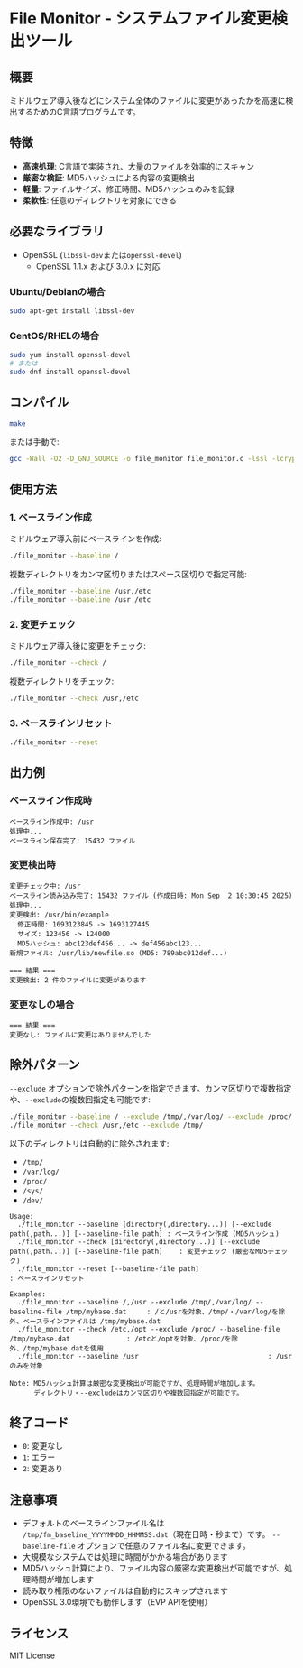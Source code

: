 # File Monitor - システムファイル変更検出ツール

## 概要

ミドルウェア導入後などにシステム全体のファイルに変更があったかを高速に検出するためのC言語プログラムです。

## 特徴

- **高速処理**: C言語で実装され、大量のファイルを効率的にスキャン
- **厳密な検証**: MD5ハッシュによる内容の変更検出
- **軽量**: ファイルサイズ、修正時間、MD5ハッシュのみを記録
- **柔軟性**: 任意のディレクトリを対象にできる

## 必要なライブラリ

- OpenSSL (`libssl-dev`または`openssl-devel`)
  - OpenSSL 1.1.x および 3.0.x に対応

### Ubuntu/Debianの場合
```bash
sudo apt-get install libssl-dev
```

### CentOS/RHELの場合
```bash
sudo yum install openssl-devel
# または
sudo dnf install openssl-devel
```

## コンパイル

```bash
make
```

または手動で:
```bash
gcc -Wall -O2 -D_GNU_SOURCE -o file_monitor file_monitor.c -lssl -lcrypto
```

## 使用方法

### 1. ベースライン作成
ミドルウェア導入前にベースラインを作成:
```bash
./file_monitor --baseline /
```

複数ディレクトリをカンマ区切りまたはスペース区切りで指定可能:
```bash
./file_monitor --baseline /usr,/etc
./file_monitor --baseline /usr /etc
```

### 2. 変更チェック
ミドルウェア導入後に変更をチェック:
```bash
./file_monitor --check /
```

複数ディレクトリをチェック:
```bash
./file_monitor --check /usr,/etc
```

### 3. ベースラインリセット
```bash
./file_monitor --reset
```

## 出力例

### ベースライン作成時
```
ベースライン作成中: /usr
処理中...
ベースライン保存完了: 15432 ファイル
```

### 変更検出時
```
変更チェック中: /usr
ベースライン読み込み完了: 15432 ファイル (作成日時: Mon Sep  2 10:30:45 2025)
処理中...
変更検出: /usr/bin/example
  修正時間: 1693123845 -> 1693127445
  サイズ: 123456 -> 124000
  MD5ハッシュ: abc123def456... -> def456abc123...
新規ファイル: /usr/lib/newfile.so (MD5: 789abc012def...)

=== 結果 ===
変更検出: 2 件のファイルに変更があります
```

### 変更なしの場合
```
=== 結果 ===
変更なし: ファイルに変更はありませんでした
```

## 除外パターン
`--exclude` オプションで除外パターンを指定できます。カンマ区切りで複数指定や、`--exclude`の複数回指定も可能です:

```bash
./file_monitor --baseline / --exclude /tmp/,/var/log/ --exclude /proc/
./file_monitor --check /usr,/etc --exclude /tmp/
```

以下のディレクトリは自動的に除外されます:
- `/tmp/`
- `/var/log/`
- `/proc/`
- `/sys/`
- `/dev/`

```
Usage:
  ./file_monitor --baseline [directory(,directory...)] [--exclude path(,path...)] [--baseline-file path] : ベースライン作成 (MD5ハッシュ)
  ./file_monitor --check [directory(,directory...)] [--exclude path(,path...)] [--baseline-file path]    : 変更チェック (厳密なMD5チェック)
  ./file_monitor --reset [--baseline-file path]                                                        : ベースラインリセット

Examples:
  ./file_monitor --baseline /,/usr --exclude /tmp/,/var/log/ --baseline-file /tmp/mybase.dat     : /と/usrを対象、/tmp/・/var/log/を除外、ベースラインファイルは /tmp/mybase.dat
  ./file_monitor --check /etc,/opt --exclude /proc/ --baseline-file /tmp/mybase.dat              : /etcと/optを対象、/proc/を除外、/tmp/mybase.datを使用
  ./file_monitor --baseline /usr                                : /usrのみを対象

Note: MD5ハッシュ計算は厳密な変更検出が可能ですが、処理時間が増加します。
      ディレクトリ・--excludeはカンマ区切りや複数回指定が可能です。
```

## 終了コード

- `0`: 変更なし
- `1`: エラー
- `2`: 変更あり

## 注意事項

- デフォルトのベースラインファイル名は `/tmp/fm_baseline_YYYYMMDD_HHMMSS.dat`（現在日時・秒まで）です。
  `--baseline-file` オプションで任意のファイル名に変更できます。
- 大規模なシステムでは処理に時間がかかる場合があります
- MD5ハッシュ計算により、ファイル内容の厳密な変更検出が可能ですが、処理時間が増加します
- 読み取り権限のないファイルは自動的にスキップされます
- OpenSSL 3.0環境でも動作します（EVP APIを使用）

## ライセンス

MIT License

